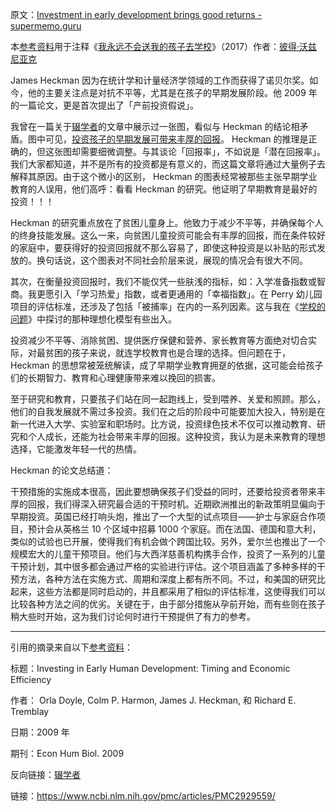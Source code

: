 原文：[Investment in early development brings good returns - supermemo.guru](https://supermemo.guru/wiki/Investment_in_early_development_brings_good_returns)

本[参考资料](https://supermemo.guru/wiki/References)用于注释《[我永远不会送我的孩子去学校](https://supermemo.guru/wiki/Problem_of_Schooling)》（2017）作者：[彼得·沃兹尼亚克](https://supermemo.guru/wiki/Piotr_Wozniak)

James Heckman 因为在统计学和计量经济学领域的工作而获得了诺贝尔奖。如今，他的主要关注点是对抗不平等，尤其是在孩子的早期发展阶段。他 2009 年的一篇论文，更是首次提出了「产前投资假说」。

我曾在一篇关于[辍学者](https://supermemo.guru/wiki/School_dropouts)的文章中展示过一张图，看似与 Heckman 的结论相矛盾。图中可见，[投资孩子的早期发展可带来丰厚的回报](https://www.ncbi.nlm.nih.gov/pmc/articles/PMC2929559/figure/F2/?report=objectonly)。 Heckman 的推理是正确的，但这张图却需要细微调整。与其谈论「回报率」，不如说是「潜在回报率」。我们大家都知道，并不是所有的投资都是有意义的，而这篇文章将通过大量例子去解释其原因。由于这个微小的区别， Heckman 的图表经常被那些主张早期学业教育的人误用，他们高呼：看看 Heckman 的研究。他证明了早期教育是最好的投资！！！

Heckman 的研究重点放在了贫困儿童身上。他致力于减少不平等，并确保每个人的终身技能发展。这么一来，向贫困儿童投资可能会有丰厚的回报，而在条件较好的家庭中，要获得好的投资回报就不那么容易了，即使这种投资是以补贴的形式发放的。换句话说，这个图表对不同社会阶层来说，展现的情况会有很大不同。

其次，在衡量投资回报时，我们不能仅凭一些肤浅的指标，如：入学准备指数或智商。我更愿引入「学习热爱」指数，或者更通用的「幸福指数」。在 Perry 幼儿园项目的评估标准，还涉及了包括「被捕率」在内的一系列因素。这与我在《[学校的问题](https://supermemo.guru/wiki/Problem_of_Schooling)》中探讨的那种理想化模型有些出入。

投资减少不平等、消除贫困、提供医疗保健和营养、家长教育等方面绝对切合实际，对最贫困的孩子来说，就连学校教育也是合理的选择。但问题在于，Heckman 的思想常被笼统解读，成了早期学业教育拥趸的依据，这可能会给孩子们的长期智力、教育和心理健康带来难以挽回的损害。

至于研究和教育，只要孩子们站在同一起跑线上，受到喂养、关爱和照顾。那么，他们的自我发展就不需过多投资。我们在之后的阶段中可能要加大投入，特别是在新一代进入大学、实验室和职场时。比方说，投资绿色技术不仅可以推动教育、研究和个人成长，还能为社会带来丰厚的回报。这种投资，我认为是未来教育的理想选择，它能激发年轻一代的热情。

Heckman 的论文总结道：

干预措施的实施成本很高，因此要想确保孩子们受益的同时，还要给投资者带来丰厚的回报，我们得深入研究最合适的干预时机。近期欧洲推出的新政策明显偏向于早期投资。英国已经打响头炮，推出了一个大型的试点项目——护士与家庭合作项目，预计会从英格兰 10 个区域中招募 1000 个家庭。而在法国、德国和意大利，类似的试验也已开展，使得我们有机会做个跨国比较。另外，爱尔兰也推出了一个规模宏大的儿童干预项目。他们与大西洋慈善机构携手合作，投资了一系列的儿童干预计划，其中很多都会通过严格的实验进行评估。这个项目涵盖了多种多样的干预方法，各种方法在实施方式、周期和深度上都有所不同。不过，和美国的研究比起来，这些方法都是同时启动的，并且都采用了相似的评估标准，这使得我们可以比较各种方法之间的优劣。关键在于，由于部分措施从孕前开始，而有些则在孩子稍大些时开始，这为我们讨论何时进行干预提供了有力的参考。

------

引用的摘录来自以下[参考资料](https://supermemo.guru/wiki/References)：

标题：Investing in Early Human Development: Timing and Economic Efficiency

作者： Orla Doyle, Colm P. Harmon, James J. Heckman, 和 Richard E. Tremblay

日期：2009 年

期刊：Econ Hum Biol. 2009

反向链接：[辍学者](https://supermemo.guru/wiki/School_dropouts)

链接：https://www.ncbi.nlm.nih.gov/pmc/articles/PMC2929559/